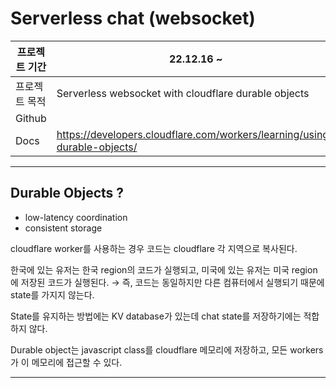 # Serverless chat (websocket)

| 프로젝트 기간 | 22.12.16 ~                                                                |
| ------------- | ------------------------------------------------------------------------- |
| 프로젝트 목적 | Serverless websocket with cloudflare durable objects                      |
| Github        |                                                                           |
| Docs          | https://developers.cloudflare.com/workers/learning/using-durable-objects/ |

---

## Durable Objects ?

- low-latency coordination
- consistent storage

cloudflare worker를 사용하는 경우 코드는 cloudflare 각 지역으로 복사된다.

한국에 있는 유저는 한국 region의 코드가 실행되고, 미국에 있는 유저는 미국 region에 저장된 코드가 실행된다. → 즉, 코드는 동일하지만 다른 컴퓨터에서 실행되기 때문에 state를 가지지 않는다.

State를 유지하는 방법에는 KV database가 있는데 chat state를 저장하기에는 적합하지 않다.

Durable object는 javascript class를 cloudflare 메모리에 저장하고, 모든 workers가 이 메모리에 접근할 수 있다.

---
